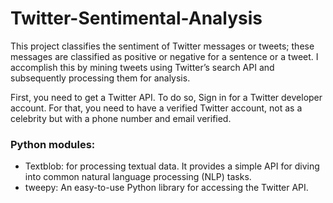 # Twitter-Sentimental-Analysis

This project classifies the sentiment of Twitter messages or tweets; these
messages are classified as positive or negative for a sentence or a tweet. I
accomplish this by mining tweets using Twitter’s search API and subsequently
processing them for analysis.

First, you need to get a Twitter API. To do so, Sign in for a Twitter developer account.
For that, you need to have a verified Twitter account, not as a celebrity but with a phone number and email verified.

### Python modules:
* Textblob: for processing textual data. It provides a simple API for diving into common 
            natural language processing (NLP) tasks. 
* tweepy: An easy-to-use Python library for accessing the Twitter API.
